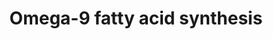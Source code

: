 ---
annotations:
- type: Pathway Ontology
  value: fatty acid metabolic pathway
- type: Pathway Ontology
  value: fatty acid elongation pathway
- type: Pathway Ontology
  value: unsaturated fatty acid biosynthetic pathway
authors:
- Eoinfahy
- Ryanmiller
- DeSl
- Eweitz
- Egonw
communities:
- Lipids
description: This pathway is inspired by the Lipidmaps>Omega-9 and other fatty acids
  [https://lipidmaps.org/resources/pathways/vanted.php]. Omega-9 FAs (Fatty acids)
  are fats which can be obtained from diet, but also produced endogenously. These
  lipids are monounsaturated (indicating one double bonds in the lipid tail).The position
  of the double bond is counted from the tail end of the lipid chain. This pathway
  also indicated saturated fats (without a double bond), such as stearic acid, arachidic
  acid etc.
last-edited: 2021-11-21
organisms:
- Mus musculus
redirect_from:
- /index.php/Pathway:WP4351
- /instance/WP4351
schema-jsonld:
- '@context': https://schema.org/
  '@id': https://wikipathways.github.io/pathways/WP4351.html
  '@type': Dataset
  creator:
    '@type': Organization
    name: WikiPathways
  description: This pathway is inspired by the Lipidmaps>Omega-9 and other fatty acids
    [https://lipidmaps.org/resources/pathways/vanted.php]. Omega-9 FAs (Fatty acids)
    are fats which can be obtained from diet, but also produced endogenously. These
    lipids are monounsaturated (indicating one double bonds in the lipid tail).The
    position of the double bond is counted from the tail end of the lipid chain. This
    pathway also indicated saturated fats (without a double bond), such as stearic
    acid, arachidic acid etc.
  keywords:
  - Elovl5
  - CoA(24:0)
  - CoA(16:1(9Z))
  - 18:2(6Z,9Z)
  - CoA(20:3(5Z,8Z,11Z))
  - 20:2(8Z,11Z)
  - Behenic acid
  - CoA(20:0)
  - Myristic acid
  - Acsl3
  - Elovl1
  - 16:1(9Z)
  - Acsl4
  - CoA(18:2(6Z,9Z))
  - CoA(20:2(8Z,11Z))
  - Acsl1
  - CoA(22:0)
  - CoA(18:1(9Z))
  - Elovl3
  - CoA(16:0)
  - Oleic acid
  - Acot1
  - Acot2
  - Cerotic acid
  - Elovl6
  - CoA(22:1(13Z))
  - Lauric acid
  - Fasn
  - 24:1(15Z))
  - CoA(24:1(15Z))
  - CoA(26:0)
  - Stearic acid
  - Arachidic acid
  - Scd2
  - Lignoceric acid
  - Palmitic acid
  - 20:3(5Z,8Z,11Z)
  - Fads2
  - cis-erucic acid
  - CoA(18:0)
  - CoA(20:1(11Z))
  - Fads1
  - Elovl2
  license: CC0
  name: Omega-9 fatty acid synthesis
seo: CreativeWork
title: Omega-9 fatty acid synthesis
wpid: WP4351
---